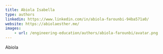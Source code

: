 ```yaml
---
title: Abiola Isabella
type: authors
linkedin: https://www.linkedin.com/in/abiola-farounbi-94ba571a0/
website: https://abiolaesther.me/
images: 
    - url: /engineering-education/authors/abiola-farounbi/avatar.png
---
```

Abiola